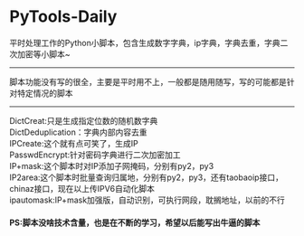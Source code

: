 # PyTools-Daily
平时处理工作的Python小脚本，包含生成数字字典，ip字典，字典去重，字典二次加密等小脚本~<hr>
脚本功能没有写的很全，主要是平时用不上，一般都是随用随写，写的可能都是针对特定情况的脚本<hr>

DictCreat:只是生成指定位数的随机数字典<br>
DictDeduplication：字典内部内容去重<br>
IPCreate:这个就有点可笑了，生成IP<br>
PasswdEncrypt:针对密码字典进行二次加密加工<br>
IP+mask:这个脚本时对IP添加子网掩码，分别有py2，py3<br>
IP2area:这个脚本时批量查询归属地，分别有py2，py3，还有taobaoip接口，chinaz接口，现在以上传IPV6自动化脚本<br>
ipautomask:IP+mask加强版，自动识别，可执行网段，耽搁地址，以前的不行<br>
<h4>PS:脚本没啥技术含量，也是在不断的学习，希望以后能写出牛逼的脚本</h4>

